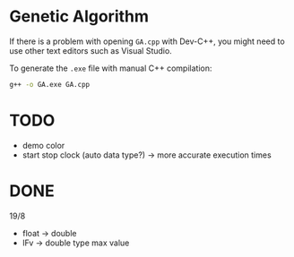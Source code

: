 # Genetic Algorithm

If there is a problem with opening `GA.cpp` with Dev-C++, you might need to use other text editors such as Visual Studio.

To generate the `.exe` file with manual C++ compilation:
```sh
g++ -o GA.exe GA.cpp
```

# TODO
- demo color
- start stop clock (auto data type?) -> more accurate execution times

# DONE
19/8
- float -> double
- lFv -> double type max value
